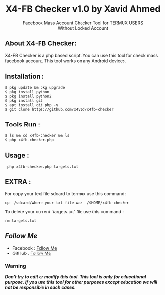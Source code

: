 <h1 align="center">X4-FB Checker v1.0 by Xavid Ahmed</h1>
<p align="center">Facebook Mass Account Checker Tool for TERMUX USERS<br>Without Locked Account</p>

## About X4-FB Checker:

X4-FB Checker is a php based script. You can use this tool for check mass facebook account. This tool works on any Android devices.

## Installation :
```
$ pkg update && pkg upgrade
$ pkg install python
$ pkg install python2
$ pkg install git
$ apt install git php -y
$ git clone https://github.com/x4v1d/x4fb-checker
```

## Tools Run :
```
$ ls && cd x4fb-checker && ls
$ php x4fb-checker.php
```

## Usage :
```
 php x4fb-checker.php targets.txt
```

## EXTRA :
For copy your text file sdcard to termux use this command :
```
cp  /sdcard/where your txt file was  /$HOME/x4fb-checker
```
To delete your current 'targets.txt' file use this command :
```
rm targets.txt
```

## ***Follow Me***

* Facebook : [Follow Me](https://www.facebook.com/X4V1D)
* GitHub : [Follow Me](https://www.github.com/X4V1D)

### Warning

***Don't try to edit or modify this tool. This tool is only for educational purpose. If you use this tool for other purposes except education we will not be responsible in such cases.***
